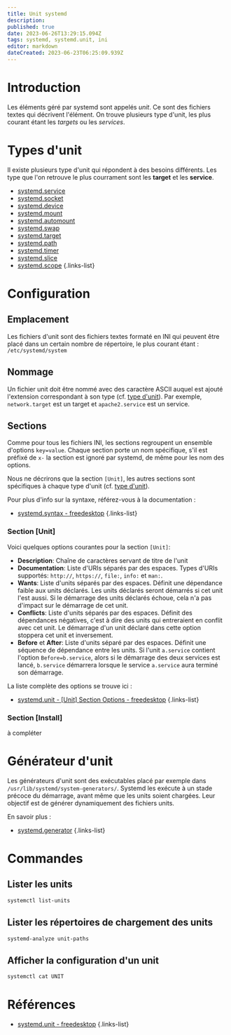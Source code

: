 ```yaml
---
title: Unit systemd
description: 
published: true
date: 2023-06-26T13:29:15.094Z
tags: systemd, systemd.unit, ini
editor: markdown
dateCreated: 2023-06-23T06:25:09.939Z
---
```


# Introduction
Les éléments géré par systemd sont appelés *unit*. Ce sont des fichiers textes qui décrivent l'élément. On trouve plusieurs type d'unit, les plus courant étant les *targets* ou les *services*.

# Types d'unit
Il existe plusieurs type d'unit qui répondent à des besoins différents. Les type que l'on retrouve le plus courrament sont les **target** et les **service**.

- [systemd.service](/systemd/unit/service)
- [systemd.socket](/systemd/unit/socket)
- [systemd.device](/systemd/unit/device)
- [systemd.mount](/systemd/unit/mount)
- [systemd.automount](/systemd/unit/automount)
- [systemd.swap](/systemd/unit/swap)
- [systemd.target](/systemd/unit/target)
- [systemd.path](/systemd/unit/path)
- [systemd.timer](/systemd/unit/timer)
- [systemd.slice](/systemd/unit/slice)
- [systemd.scope](/systemd/unit/scope)
{.links-list}

# Configuration
## Emplacement
Les fichiers d'unit sont des fichiers textes formaté en INI qui peuvent être placé dans un certain nombre de répertoire, le plus courant étant : `/etc/systemd/system`

## Nommage
Un fichier unit doit être nommé avec des caractère ASCII auquel est ajouté l'extension correspondant à son type (cf. [type d'unit](/systemd/unit#types-dunit)). Par exemple, `network.target` est un target et `apache2.service` est un service.

## Sections
Comme pour tous les fichiers INI, les sections regroupent un ensemble d'options `key=value`. Chaque section porte un nom spécifique, s'il est préfixé de `x-` la section est ignoré par systemd, de même pour les nom des options.

Nous ne décrirons que la section `[Unit]`, les autres sections sont spécifiques à chaque type d'unit (cf. [type d'unit](/systemd/unit#types-dunit)).

Pour plus d'info sur la syntaxe, référez-vous à la documentation : 
- [systemd.syntax - freedesktop](https://www.freedesktop.org/software/systemd/man/systemd.syntax.html#)
{.links-list}

### Section [Unit]
Voici quelques  options courantes pour la section `[Unit]`:
- **Description**: Chaîne de caractères servant de titre de l'unit
- **Documentation**: Liste d'URIs séparés par des espaces. Types d'URIs supportés: `http://`, `https://`, `file:`, `info:` et `man:`.
- **Wants**: Liste d'units séparés par des espaces. Définit une dépendance faible aux units déclarés. Les units déclarés seront démarrés si cet unit l'est aussi. Si le démarrage des units déclarés échoue, cela n'a pas d'impact sur le démarrage de cet unit.
- **Conflicts**: Liste d'units séparés par des espaces. Définit des dépendances négatives, c'est à dire des units qui entreraient en conflit avec cet unit. Le démarrage d'un unit déclaré dans cette option stoppera cet unit et inversement. 
- **Before** et **After**: Liste d'units séparé par des espaces. Définit une séquence de dépendance entre les units. Si l'unit `a.service` contient l'option `Before=b.service`, alors si le démarrage des deux services est lancé, `b.service` démarrera lorsque le service `a.service` aura terminé son démarrage. 

La liste complète des options se trouve ici :
- [systemd.unit - [Unit] Section Options - freedesktop](https://www.freedesktop.org/software/systemd/man/systemd.unit.html#%5BUnit%5D%20Section%20Options)
{.links-list}

### Section [Install]
à compléter


# Générateur d'unit
Les générateurs d'unit sont des exécutables placé par exemple dans `/usr/lib/systemd/system-generators/`. Systemd les exécute à un stade précoce du démarrage, avant même que les units soient chargées. Leur objectif est de générer dynamiquement des fichiers units.

En savoir plus :
- [systemd.generator](/systemd/unit/generator)
{.links-list}

# Commandes
## Lister les units
```bash
systemctl list-units
```

## Lister les répertoires de chargement des units
```bash
systemd-analyze unit-paths
```

## Afficher la configuration d'un unit
```bash
systemctl cat UNIT
```

# Références
- [systemd.unit - freedesktop](https://www.freedesktop.org/software/systemd/man/systemd.unit.html)
{.links-list}